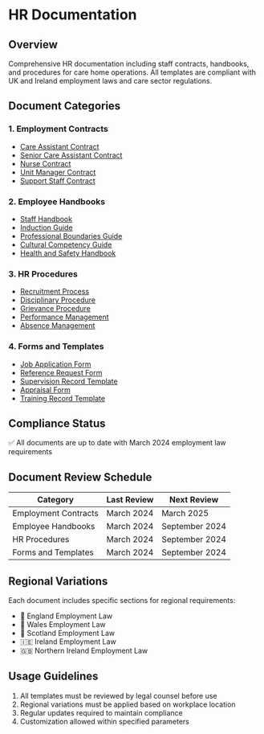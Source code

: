 # HR Documentation

## Overview
Comprehensive HR documentation including staff contracts, handbooks, and procedures for care home operations. All templates are compliant with UK and Ireland employment laws and care sector regulations.

## Document Categories

### 1. Employment Contracts
- [Care Assistant Contract](contracts/care-assistant-contract.md)
- [Senior Care Assistant Contract](contracts/senior-care-contract.md)
- [Nurse Contract](contracts/nurse-contract.md)
- [Unit Manager Contract](contracts/unit-manager-contract.md)
- [Support Staff Contract](contracts/support-staff-contract.md)

### 2. Employee Handbooks
- [Staff Handbook](handbooks/staff-handbook.md)
- [Induction Guide](handbooks/induction-guide.md)
- [Professional Boundaries Guide](handbooks/professional-boundaries.md)
- [Cultural Competency Guide](handbooks/cultural-competency.md)
- [Health and Safety Handbook](handbooks/health-safety-handbook.md)

### 3. HR Procedures
- [Recruitment Process](procedures/recruitment-process.md)
- [Disciplinary Procedure](procedures/disciplinary-procedure.md)
- [Grievance Procedure](procedures/grievance-procedure.md)
- [Performance Management](procedures/performance-management.md)
- [Absence Management](procedures/absence-management.md)

### 4. Forms and Templates
- [Job Application Form](forms/job-application.md)
- [Reference Request Form](forms/reference-request.md)
- [Supervision Record Template](forms/supervision-record.md)
- [Appraisal Form](forms/appraisal-form.md)
- [Training Record Template](forms/training-record.md)

## Compliance Status
✅ All documents are up to date with March 2024 employment law requirements

## Document Review Schedule
| Category | Last Review | Next Review |
|----------|-------------|-------------|
| Employment Contracts | March 2024 | March 2025 |
| Employee Handbooks | March 2024 | September 2024 |
| HR Procedures | March 2024 | September 2024 |
| Forms and Templates | March 2024 | September 2024 |

## Regional Variations
Each document includes specific sections for regional requirements:
- 🏴󠁧󠁢󠁥󠁮󠁧󠁿 England Employment Law
- 🏴󠁧󠁢󠁷󠁬󠁳󠁿 Wales Employment Law
- 🏴󠁧󠁢󠁳󠁣󠁴󠁿 Scotland Employment Law
- 🇮🇪 Ireland Employment Law
- 🇬🇧 Northern Ireland Employment Law

## Usage Guidelines
1. All templates must be reviewed by legal counsel before use
2. Regional variations must be applied based on workplace location
3. Regular updates required to maintain compliance
4. Customization allowed within specified parameters 